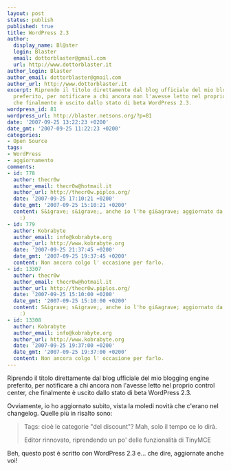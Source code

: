```yaml
---
layout: post
status: publish
published: true
title: WordPress 2.3
author:
  display_name: Bl@ster
  login: Blaster
  email: dottorblaster@gmail.com
  url: http://www.dottorblaster.it
author_login: Blaster
author_email: dottorblaster@gmail.com
author_url: http://www.dottorblaster.it
excerpt: Riprendo il titolo direttamente dal blog ufficiale del mio blogging engine
  preferito, per notificare a chi ancora non l'avesse letto nel proprio control center,
  che finalmente è uscito dallo stato di beta WordPress 2.3.
wordpress_id: 81
wordpress_url: http://blaster.netsons.org/?p=81
date: '2007-09-25 13:22:23 +0200'
date_gmt: '2007-09-25 11:22:23 +0200'
categories:
- Open Source
tags:
- WordPress
- aggiornamento
comments:
- id: 778
  author: thecr0w
  author_email: thecr0w@hotmail.it
  author_url: http://thecr0w.piplos.org/
  date: '2007-09-25 17:10:21 +0200'
  date_gmt: '2007-09-25 15:10:21 +0200'
  content: S&igrave; s&igrave;, anche io l'ho gi&agrave; aggiornato da un bel pezzo
    :)
- id: 779
  author: Kobrabyte
  author_email: info@kobrabyte.org
  author_url: http://www.kobrabyte.org
  date: '2007-09-25 21:37:45 +0200'
  date_gmt: '2007-09-25 19:37:45 +0200'
  content: Non ancora colgo l' occasione per farlo.
- id: 13307
  author: thecr0w
  author_email: thecr0w@hotmail.it
  author_url: http://thecr0w.piplos.org/
  date: '2007-09-25 15:10:00 +0200'
  date_gmt: '2007-09-25 15:10:00 +0200'
  content: S&igrave; s&igrave;, anche io l'ho gi&agrave; aggiornato da un bel pezzo
    :)
- id: 13308
  author: Kobrabyte
  author_email: info@kobrabyte.org
  author_url: http://www.kobrabyte.org
  date: '2007-09-25 19:37:00 +0200'
  date_gmt: '2007-09-25 19:37:00 +0200'
  content: Non ancora colgo l' occasione per farlo.
---
```

<p>Riprendo il titolo direttamente dal blog ufficiale del mio blogging engine preferito, per notificare a chi ancora non l'avesse letto nel proprio control center, che finalmente è uscito dallo stato di beta WordPress 2.3.<a id="more"></a><a id="more-81"></a></p>
<p>Ovviamente, io ho aggiornato subito, vista la moledi novità che c'erano nel changelog. Quelle più in risalto sono:</p>
<blockquote><p>Tags: cioè le categorie "del discount"? Mah, solo il tempo ce lo dirà.</p>
<p>Editor rinnovato, riprendendo un po' delle funzionalità di TinyMCE</p></blockquote>
<p>Beh, questo post è scritto con WordPress 2.3 e... che dire, aggiornate anche voi!</p>
